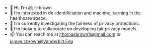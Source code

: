 - 👋 Hi, I’m @j-t-brown
- 👀 I’m interested in de-identificiation and machine learning in the healthcare space.
- 🌱 I’m currently investigating the fairness of privacy protections.
- 💞️ I’m looking to collaborate on developing fair privacy models.
- 📫 You can reach me at jthomasbrown1@gmail.com or james.t.brown@Vanderbilt.Edu

<!---
j-t-brown/j-t-brown is a ✨ special ✨ repository because its `README.md` (this file) appears on your GitHub profile.
You can click the Preview link to take a look at your changes.
--->
